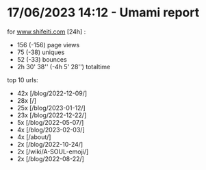 # 17/06/2023 14:12 - Umami report
for www.shifeiti.com [24h] :

 - 156 (-156) page views
 - 75 (-38) uniques
 - 52 (-33) bounces
 - 2h 30' 38'' (-4h 5' 28'') totaltime


top 10 urls:
 - 42x [/blog/2022-12-09/]
 - 28x [/]
 - 25x [/blog/2023-01-12/]
 - 23x [/blog/2022-12-22/]
 - 5x [/blog/2022-05-07/]
 - 4x [/blog/2023-02-03/]
 - 4x [/about/]
 - 2x [/blog/2022-10-24/]
 - 2x [/wiki/A-SOUL-emoji/]
 - 2x [/blog/2022-08-22/]



